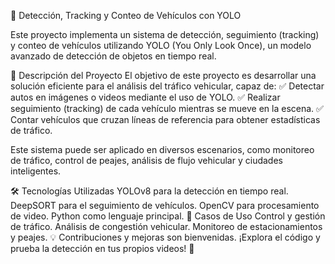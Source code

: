 🚗 Detección, Tracking y Conteo de Vehículos con YOLO

Este proyecto implementa un sistema de detección, seguimiento (tracking) y conteo de vehículos utilizando YOLO (You Only Look Once), un modelo avanzado de detección de objetos en tiempo real.

🔹 Descripción del Proyecto
El objetivo de este proyecto es desarrollar una solución eficiente para el análisis del tráfico vehicular, capaz de:
✅ Detectar autos en imágenes o videos mediante el uso de YOLO.
✅ Realizar seguimiento (tracking) de cada vehículo mientras se mueve en la escena.
✅ Contar vehículos que cruzan líneas de referencia para obtener estadísticas de tráfico.

Este sistema puede ser aplicado en diversos escenarios, como monitoreo de tráfico, control de peajes, análisis de flujo vehicular y ciudades inteligentes.

🛠 Tecnologías Utilizadas
YOLOv8 para la detección en tiempo real.
DeepSORT para el seguimiento de vehículos.
OpenCV para procesamiento de video.
Python como lenguaje principal.
📌 Casos de Uso
Control y gestión de tráfico.
Análisis de congestión vehicular.
Monitoreo de estacionamientos y peajes.
💡 Contribuciones y mejoras son bienvenidas. ¡Explora el código y prueba la detección en tus propios videos! 🚀